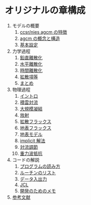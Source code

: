 ﻿
# オリジナルの章構成
1. モデルの概要
   1. [ccsr/nies agcm の特徴](summary.tex)
   2. [agcm の概念と構造](a-intro.tex)
   1. [基本設定](a-setup.tex)
2. 力学過程
   1. [鉛直離散化](d-vert.tex)
   2. [水平離散化](d-hori.tex)
   3. [時間離散化](d-time.tex)
   4. [拡散項等](d-diff.tex)
   5. [まとめ](d-summ.tex)
3. 物理過程
   1. [イントロ](p-intro.tex)
   2. [積雲対流](p-cum.tex)
   3. [大規模凝結](p-lsc.tex)
   4. [放射](p-rad.tex)
   5. [拡散フラックス](p-dif.tex)
   6. [地表フラックス](p-sflx.tex)
   7. [地表モデル](p-sfc.tex)
   8. [implicit 解法](p-solv.tex)
   9. [対流調節](p-adj.tex)
   10. [重力波抵抗](p-grav.tex)
4. コードの解説
   1. [プログラムの読み方](c-intro.tex)
   2. [ルーチンのリスト](c-list.tex)
   3. [データ入出力](c-io.tex)
   4. [JCL](c-jcl.tex)
   5. [開発のためのメモ](c-dvlp.tex)
5. [参考文献](referenc.tex)
